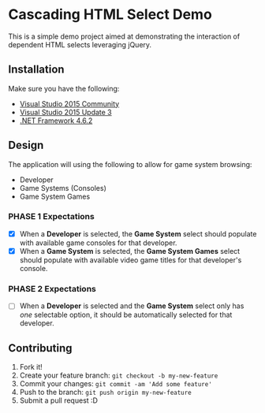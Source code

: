 # Cascading HTML Select Demo

This is a simple demo project aimed at demonstrating the interaction of dependent HTML selects leveraging jQuery.

## Installation

Make sure you have the following:

* [Visual Studio 2015 Community](https://www.visualstudio.com/en-us/products/visual-studio-community-vs.aspx)
* [Visual Studio 2015 Update 3](https://go.microsoft.com/fwlink/?LinkId=691129)
* [.NET Framework 4.6.2](https://www.microsoft.com/en-us/download/details.aspx?id=53345)

## Design

The application will using the following to allow for game system browsing:

* Developer
* Game Systems (Consoles)
* Game System Games

### PHASE 1 Expectations

- [X] When a **Developer** is selected, the **Game System** select should populate with available game consoles for that developer.
- [X] When a **Game System** is selected, the **Game System Games** select should populate with available video game titles for that developer's console.

### PHASE 2 Expectations

- [ ] When a **Developer** is selected and the **Game System** select only has _one_ selectable option, it should be automatically selected for that developer.

## Contributing

1. Fork it!
2. Create your feature branch: `git checkout -b my-new-feature`
3. Commit your changes: `git commit -am 'Add some feature'`
4. Push to the branch: `git push origin my-new-feature`
5. Submit a pull request :D